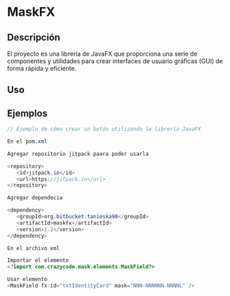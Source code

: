 # MaskFX

## Descripción
El proyecto es una librería de JavaFX que proporciona una serie de componentes y utilidades para crear interfaces de usuario gráficas (GUI) de forma rápida y eficiente.

## Uso

## Ejemplos
```java
// Ejemplo de cómo crear un botón utilizando la librería JavaFX

En el pom.xml

Agregar repositorio jitpack paara poder usarla 

<repository>
   <id>jitpack.io</id>
   <url>https://jitpack.io</url>
</repository>    

Agregar dependecia

<dependency>
   <groupId>org.bitbucket.tanieska98</groupId>
   <artifactId>maskfx</artifactId>
   <version>1.2</version>
</dependency>

En el archivo xml

Importar el elemento
<?import com.crazycode.mask.elements.MaskField?>

Usar elemento 
<MaskField fx:id="txtIdentityCard" mask="NNN-NNNNNN-NNNNL" />
